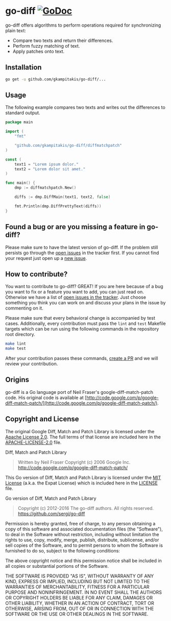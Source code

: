# go-diff [![GoDoc](https://godoc.org/github.com/gkampitakis/go-diff?status.png)](https://godoc.org/github.com/gkampitakis/go-diff/diffmatchpatch)

go-diff offers algorithms to perform operations required for synchronizing plain text:

- Compare two texts and return their differences.
- Perform fuzzy matching of text.
- Apply patches onto text.

## Installation

```bash
go get -u github.com/gkampitakis/go-diff/...
```

## Usage

The following example compares two texts and writes out the differences to standard output.

```go
package main

import (
	"fmt"

	"github.com/gkampitakis/go-diff/diffmatchpatch"
)

const (
	text1 = "Lorem ipsum dolor."
	text2 = "Lorem dolor sit amet."
)

func main() {
	dmp := diffmatchpatch.New()

	diffs := dmp.DiffMain(text1, text2, false)

	fmt.Println(dmp.DiffPrettyText(diffs))
}
```

## Found a bug or are you missing a feature in go-diff?

Please make sure to have the latest version of go-diff. If the problem still persists go through the [open issues](https://github.com/gkampitakis/go-diff/issues) in the tracker first. If you cannot find your request just open up a [new issue](https://github.com/gkampitakis/go-diff/issues/new).

## How to contribute?

You want to contribute to go-diff? GREAT! If you are here because of a bug you want to fix or a feature you want to add, you can just read on. Otherwise we have a list of [open issues in the tracker](https://github.com/gkampitakis/go-diff/issues). Just choose something you think you can work on and discuss your plans in the issue by commenting on it.

Please make sure that every behavioral change is accompanied by test cases. Additionally, every contribution must pass the `lint` and `test` Makefile targets which can be run using the following commands in the repository root directory.

```bash
make lint
make test
```

After your contribution passes these commands, [create a PR](https://help.github.com/articles/creating-a-pull-request/) and we will review your contribution.

## Origins

go-diff is a Go language port of Neil Fraser's google-diff-match-patch code. His original code is available at [http://code.google.com/p/google-diff-match-patch/](http://code.google.com/p/google-diff-match-patch/).

## Copyright and License

The original Google Diff, Match and Patch Library is licensed under the [Apache License 2.0](http://www.apache.org/licenses/LICENSE-2.0). The full terms of that license are included here in the [APACHE-LICENSE-2.0](/APACHE-LICENSE-2.0) file.

Diff, Match and Patch Library

> Written by Neil Fraser
> Copyright (c) 2006 Google Inc.
> <http://code.google.com/p/google-diff-match-patch/>

This Go version of Diff, Match and Patch Library is licensed under the [MIT License](http://www.opensource.org/licenses/MIT) (a.k.a. the Expat License) which is included here in the [LICENSE](/LICENSE) file.

Go version of Diff, Match and Patch Library

> Copyright (c) 2012-2016 The go-diff authors. All rights reserved.
> <https://github.com/sergi/go-diff>

Permission is hereby granted, free of charge, to any person obtaining a copy of this software and associated documentation files (the "Software"), to deal in the Software without restriction, including without limitation the rights to use, copy, modify, merge, publish, distribute, sublicense, and/or sell copies of the Software, and to permit persons to whom the Software is furnished to do so, subject to the following conditions:

The above copyright notice and this permission notice shall be included in all copies or substantial portions of the Software.

THE SOFTWARE IS PROVIDED "AS IS", WITHOUT WARRANTY OF ANY KIND, EXPRESS OR IMPLIED, INCLUDING BUT NOT LIMITED TO THE WARRANTIES OF MERCHANTABILITY, FITNESS FOR A PARTICULAR PURPOSE AND NONINFRINGEMENT. IN NO EVENT SHALL THE AUTHORS OR COPYRIGHT HOLDERS BE LIABLE FOR ANY CLAIM, DAMAGES OR OTHER LIABILITY, WHETHER IN AN ACTION OF CONTRACT, TORT OR OTHERWISE, ARISING FROM, OUT OF OR IN CONNECTION WITH THE SOFTWARE OR THE USE OR OTHER DEALINGS IN THE SOFTWARE.
